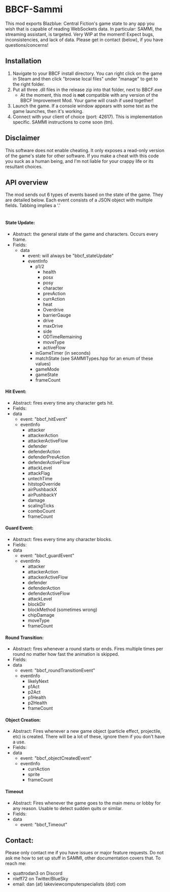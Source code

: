 # BBCF-Sammi

This mod exports Blazblue: Central Fiction's game state to any app you wish that is capable of reading WebSockets data. In particular: SAMMI, the streaming assistant, is targeted.
Very WIP at the moment! Expect bugs, inconsistencies, and lack of data. Please get in contact (below), if you have questions/concerns!

## Installation
1. Navigate to your BBCF install directory. You can right click on the game in Steam and then click "browse local files" under "manage" to get to the right folder.
2. Put all three .dll files in the release zip into that folder, next to BBCF.exe
    * At the moment, this mod is **not** compatible with any version of the BBCF Improvement Mod. Your game will crash if used together!
3. Launch the game. If a console window appears with some text as the game launches, then it's working.
4. Connect with your client of choice (port: 42617). This is implementation specific. SAMMI instructions to come soon (tm).

## Disclaimer
This software does not enable cheating. It only exposes a read-only version of the game's state for other software. If you make a cheat with this code you suck as a human being, and I'm not liable for your crappy life or its resultant choices.

## API overview
The mod sends out 6 types of events based on the state of the game. They are detailed below.
Each event consists of a JSON object with multiple fields. Tabbing implies a '.'
<br><br>
#### State Update:
* Abstract: the general state of the game and characters. Occurs every frame.
* Fields:
    * data
	    * event: will always be "bbcf_stateUpdate"
	    * eventInfo
    		* p1/2
    			* health
    			* posx
				* posy
    			* character
    			* prevAction
    			* currAction
    			* heat
    			* Overdrive
    			* barrierGauge
    			* drive
    			* maxDrive
    			* side
				* ODTimeRemaining
				* moveType
				* activeFlow
			* inGameTimer (in seconds)
			* matchState (see SAMMITypes.hpp for an enum of these values)
			* gameMode
			* gameState
    		* frameCount

#### Hit Event:
* Abstract: fires every time any character gets hit.
* Fields:
* data
	* event: "bbcf_hitEvent"
	* eventInfo
		* attacker
		* attackerAction
		* attackerActiveFlow
		* defender
		* defenderAction
		* defenderPrevAction
		* defenderActiveFlow
		* attackLevel
		* attackFlag
		* untechTime
		* hitstopOverride
		* airPushbackX
		* airPushbackY
		* damage
		* scalingTicks
		* comboCount
		* frameCount

#### Guard Event:
* Abstract: fires every time any character blocks.
* Fields:
* data
	* event: "bbcf_guardEvent"
	* eventInfo
		* attacker
		* attackerAction
		* attackerActiveFlow
		* defender
		* defenderAction
		* defenderActiveFlow
		* attackLevel
		* blockDir
		* blockMethod (sometimes wrong)
		* chipDamage
		* moveType
		* frameCount

#### Round Transition:
* Abstract: fires whenever a round starts or ends. Fires multiple times per round no matter how fast the animation is skipped.
* Fields:
* data
	* event: "bbcf_roundTransitionEvent"
	* eventInfo
		* likelyNext
		* p1Act
		* p2Act
		* p1Health
		* p2Health
		* frameCount

#### Object Creation:
* Abstract: Fires whenever a new game object (particle effect, projectile, etc) is created. There will be a lot of these, ignore them if you don't have a use.
* Fields:
* data
	* event: "bbcf_objectCreatedEvent"
	* eventInfo
		* currAction
		* sprite
		* frameCount
		
#### Timeout
* Abstract: Fires whenever the game goes to the main menu or lobby for any reason. Usable to detect sudden quits or similar.
* Fields:
* data
	* event: "bbcf_Timeout"


## Contact:
Please only contact me if you have issues or major feature requests. Do not ask me how to set up stuff in SAMMI, other documentation covers that.
To reach me:
* quattrodan3 on Discord
* nleff72 on Twitter/BlueSky
* email: dan (at) lakeviewcomputerspecialists (dot) com

